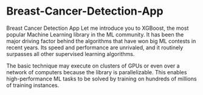 # Breast-Cancer-Detection-App
 Breast Cancer Detection App
Let me introduce you to XGBoost, the most popular Machine Learning library in the ML community. It has been the major driving factor behind the algorithms that have won big ML contests in recent years. Its speed and performance are unrivaled, and it routinely surpasses all other supervised learning algorithms.

The basic technique may execute on clusters of GPUs or even over a network of computers because the library is parallelizable. This enables high-performance ML tasks to be solved by training on hundreds of millions of training instances.
